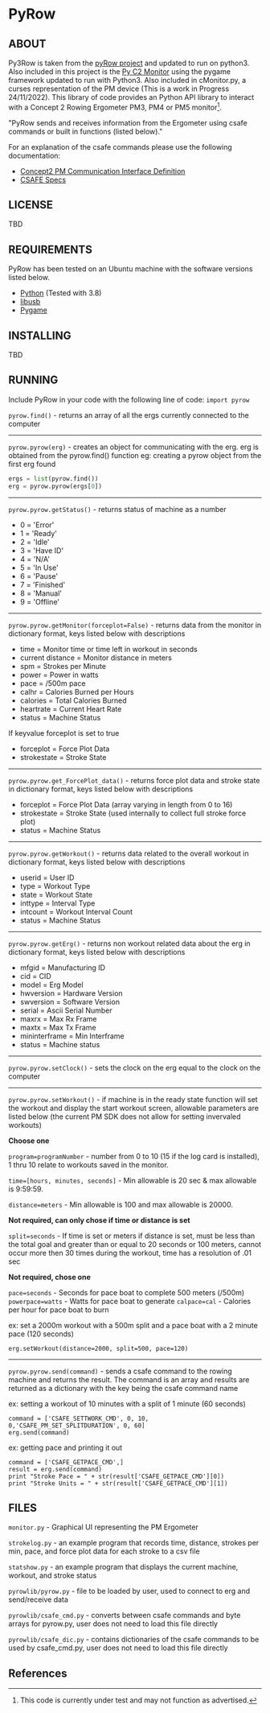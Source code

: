 # PyRow

## ABOUT

Py3Row is taken from the [pyRow project](https://github.com/wemakewaves/PyRow) and updated to run on python3. Also included in this project is the [Py C2 Monitor](http://raspirowing.com/index.php/projects/py-c2-monitor) using the pygame framework updated to run with Python3. Also included in cMonitor.py, a curses representation of the PM device (This is a work in Progress 24/11/2022). This library of code provides an Python API library to interact with a Concept 2 Rowing Ergometer PM3, PM4 or PM5 monitor[^note].

"PyRow sends and receives information from the Ergometer using csafe commands or built in functions (listed below)."

For an explanation of the csafe commands please use the following documentation:

- [Concept2 PM Communication Interface Definition](docs/Concept2_PM_CommunicationInterfaceDefinition.pdf)
- [CSAFE Specs](docs/PM5_CSAFECommunicationDefinition.pdf)


## LICENSE

TBD

## REQUIREMENTS

PyRow has been tested on an Ubuntu machine with the software versions listed below. 

- [Python](http://python.org/) (Tested with 3.8)
- [libusb](http://www.libusb.org/)
- [Pygame](https://pygame.com)


## INSTALLING

TBD

## RUNNING
Include PyRow in your code with the following line of code: `import pyrow`

`pyrow.find()` - returns an array of all the ergs currently connected to the computer

---

`pyrow.pyrow(erg)` - creates an object for communicating with the erg.
erg is obtained from the pyrow.find() function eg: creating a pyrow object from the first erg found

```python
ergs = list(pyrow.find())
erg = pyrow.pyrow(ergs[0])
```

---

`pyrow.pyrow.getStatus()` - returns status of machine as a number

- 0 = 'Error'
- 1 = 'Ready'
- 2 = 'Idle'
- 3 = 'Have ID'
- 4 = 'N/A'
- 5 = 'In Use'
- 6 = 'Pause'
- 7 = 'Finished'
- 8 = 'Manual'
- 9 = 'Offline'

---

`pyrow.pyrow.getMonitor(forceplot=False)` - returns data from the monitor in dictionary format, keys listed below with descriptions

- time = Monitor time or time left in workout in seconds
- current distance = Monitor distance in meters
- spm = Strokes per Minute
- power = Power in watts
- pace = /500m pace
- calhr = Calories Burned per Hours
- calories = Total Calories Burned
- heartrate = Current Heart Rate
- status = Machine Status

If keyvalue forceplot is set to true
- forceplot = Force Plot Data
- strokestate = Stroke State

---

`pyrow.pyrow.get_ForcePlot_data()` - returns force plot data and stroke state in dictionary format, keys listed below with descriptions

- forceplot = Force Plot Data (array varying in length from 0 to 16)
- strokestate = Stroke State (used internally to collect full stroke force plot)
- status = Machine Status

---

`pyrow.pyrow.getWorkout()` - returns data related to the overall workout in dictionary format, keys listed below with descriptions

- userid = User ID
- type = Workout Type
- state = Workout State
- inttype = Interval Type
- intcount = Workout Interval Count
- status = Machine Status

---

`pyrow.pyrow.getErg()` - returns non workout related data about the erg in dictionary format, keys listed below with descriptions

- mfgid = Manufacturing ID
- cid = CID
- model = Erg Model
- hwversion = Hardware Version
- swversion = Software Version
- serial = Ascii Serial Number
- maxrx = Max Rx Frame
- maxtx = Max Tx Frame
- mininterframe = Min Interframe
- status = Machine status

---

`pyrow.pyrow.setClock()` - sets the clock on the erg equal to the clock on the computer

---

`pyrow.pyrow.setWorkout()` - if machine is in the ready state function will set the workout and display the start workout screen, allowable parameters are listed below (the current PM SDK does not allow for setting invervaled workouts)

**Choose one**

`program=programNumber` - number from 0 to 10 (15 if the log card is installed), 1 thru 10 relate to workouts saved in the monitor.

`time=[hours, minutes, seconds]` - Min allowable is 20 sec & max allowable is 9:59:59.

`distance=meters` - Min allowable is 100 and max allowable is 20000.

**Not required, can only chose if time or distance is set**

`split=seconds` - If time is set or meters if distance is set, must be less than the total goal and greater
than or equal to 20 seconds or 100 meters, cannot occur more then 30 times during the workout, time
has a resolution of .01 sec

**Not required, chose one**

`pace=seconds` - Seconds for pace boat to complete 500 meters (/500m)
`powerpace=watts` - Watts for pace boat to generate
`calpace=cal` - Calories per hour for pace boat to burn

ex: set a 2000m workout with a 500m split and a pace boat with a 2 minute pace (120 seconds)

`erg.setWorkout(distance=2000, split=500, pace=120)`

---

`pyrow.pyrow.send(command)` - sends a csafe command to the rowing machine and returns the result. The command is an array and
results are returned as a dictionary with the key being the csafe command name

ex: setting a workout of 10 minutes with a split of 1 minute (60 seconds)

    command = ['CSAFE_SETTWORK_CMD', 0, 10, 0,'CSAFE_PM_SET_SPLITDURATION', 0, 60]
    erg.send(command)

ex: getting pace and printing it out

    command = ['CSAFE_GETPACE_CMD',]
    result = erg.send(command)
    print "Stroke Pace = " + str(result['CSAFE_GETPACE_CMD'][0])
    print "Stroke Units = " + str(result['CSAFE_GETPACE_CMD'][1])

## FILES
`monitor.py` - Graphical UI representing the PM Ergometer

`strokelog.py` - an example program that records time, distance, strokes per min, pace, and force plot data for each stroke to a csv file

`statshow.py` - an example program that displays the current machine, workout, and stroke status

`pyrowlib/pyrow.py` - file to be loaded by user, used to connect to erg and send/receive data

`pyrowlib/csafe_cmd.py` - converts between csafe commands and byte arrays for pyrow.py, user does not need to load this file directly

`pyrowlib/csafe_dic.py` - contains dictionaries of the csafe commands to be used by csafe_cmd.py, user does not need to load this file directly

## References
[^note]:
	This code is currently under test and may not function as advertised.
